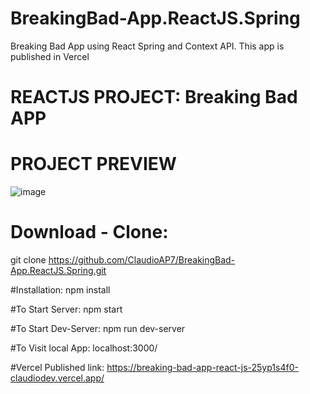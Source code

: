 # BreakingBad-App.ReactJS.Spring
Breaking Bad App using React Spring and Context API. This app is published in Vercel

# REACTJS PROJECT: Breaking Bad APP

# PROJECT PREVIEW
![image](https://user-images.githubusercontent.com/50715676/124199778-b66b3080-daa1-11eb-8138-6f66a68b41a6.png)

# Download - Clone:
git clone https://github.com/ClaudioAP7/BreakingBad-App.ReactJS.Spring.git

#Installation:
npm install

#To Start Server:
npm start

#To Start Dev-Server:
npm run dev-server

#To Visit local App:
localhost:3000/

#Vercel Published link: https://breaking-bad-app-react-js-25yp1s4f0-claudiodev.vercel.app/
